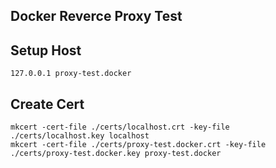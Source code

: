 Docker Reverce Proxy Test
---

## Setup Host

```
127.0.0.1 proxy-test.docker
```

## Create Cert

```
mkcert -cert-file ./certs/localhost.crt -key-file ./certs/localhost.key localhost
mkcert -cert-file ./certs/proxy-test.docker.crt -key-file ./certs/proxy-test.docker.key proxy-test.docker
```
